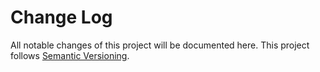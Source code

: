 # Change Log
All notable changes of this project will be documented here. This project follows [Semantic Versioning](http://semver.org/).


